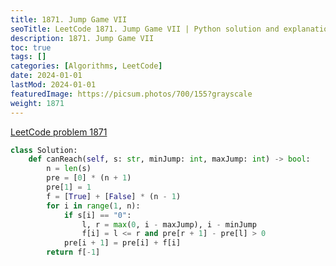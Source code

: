 ```yaml
---
title: 1871. Jump Game VII
seoTitle: LeetCode 1871. Jump Game VII | Python solution and explanation
description: 1871. Jump Game VII
toc: true
tags: []
categories: [Algorithms, LeetCode]
date: 2024-01-01
lastMod: 2024-01-01
featuredImage: https://picsum.photos/700/155?grayscale
weight: 1871
---
```


[LeetCode problem 1871](https://leetcode.com/problems/jump-game-vii/)

```python
class Solution:
    def canReach(self, s: str, minJump: int, maxJump: int) -> bool:
        n = len(s)
        pre = [0] * (n + 1)
        pre[1] = 1
        f = [True] + [False] * (n - 1)
        for i in range(1, n):
            if s[i] == "0":
                l, r = max(0, i - maxJump), i - minJump
                f[i] = l <= r and pre[r + 1] - pre[l] > 0
            pre[i + 1] = pre[i] + f[i]
        return f[-1]

```
